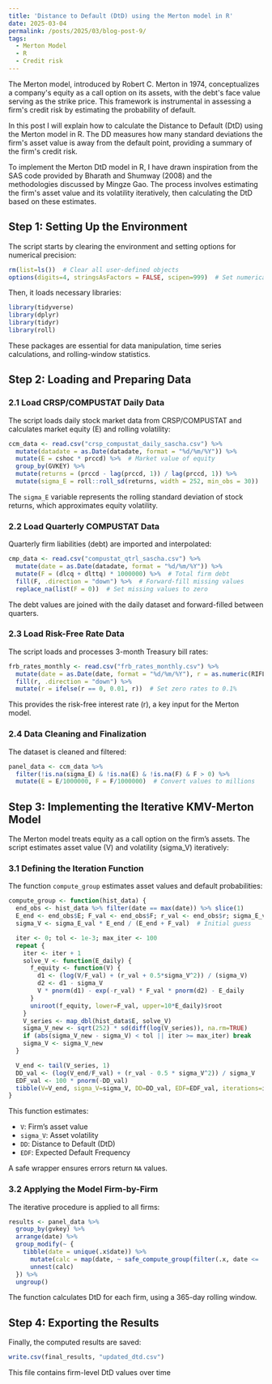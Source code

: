 ```yaml
---
title: 'Distance to Default (DtD) using the Merton model in R'
date: 2025-03-04
permalink: /posts/2025/03/blog-post-9/
tags:
  - Merton Model
  - R
  - Credit risk
---
```

The Merton model, introduced by Robert C. Merton in 1974, conceptualizes a company's equity as a call option on its assets, with the debt's face value serving as the strike price. This framework is instrumental in assessing a firm's credit risk by estimating the probability of default.

In this post I will explain how to calculate the Distance to Default (DtD) using the Merton model in R. The DD measures how many standard deviations the firm's asset value is away from the default point, providing a summary of the firm's credit risk.

To implement the Merton DtD model in R, I have drawn inspiration from the SAS code provided by Bharath and Shumway (2008) and the methodologies discussed by Mingze Gao. The process involves estimating the firm's asset value and its volatility iteratively, then calculating the DtD based on these estimates.

## Step 1: Setting Up the Environment

The script starts by clearing the environment and setting options for numerical precision:
```r
rm(list=ls())  # Clear all user-defined objects
options(digits=4, stringsAsFactors = FALSE, scipen=999)  # Set numerical precision
```
Then, it loads necessary libraries:
```r
library(tidyverse)
library(dplyr)
library(tidyr)
library(roll)
```
These packages are essential for data manipulation, time series calculations, and rolling-window statistics.

## Step 2: Loading and Preparing Data

### 2.1 Load CRSP/COMPUSTAT Daily Data
The script loads daily stock market data from CRSP/COMPUSTAT and calculates market equity (E) and rolling volatility:
```r
ccm_data <- read.csv("crsp_compustat_daily_sascha.csv") %>%
  mutate(datadate = as.Date(datadate, format = "%d/%m/%Y")) %>%
  mutate(E = cshoc * prccd) %>%  # Market value of equity
  group_by(GVKEY) %>%
  mutate(returns = (prccd - lag(prccd, 1)) / lag(prccd, 1)) %>%
  mutate(sigma_E = roll::roll_sd(returns, width = 252, min_obs = 30))
```
The `sigma_E` variable represents the rolling standard deviation of stock returns, which approximates equity volatility.

### 2.2 Load Quarterly COMPUSTAT Data
Quarterly firm liabilities (debt) are imported and interpolated:
```r
cmp_data <- read.csv("compustat_qtrl_sascha.csv") %>%
  mutate(date = as.Date(datadate, format = "%d/%m/%Y")) %>%
  mutate(F = (dlcq + dlttq) * 1000000) %>%  # Total firm debt
  fill(F, .direction = "down") %>%  # Forward-fill missing values
  replace_na(list(F = 0))  # Set missing values to zero
```
The debt values are joined with the daily dataset and forward-filled between quarters.

### 2.3 Load Risk-Free Rate Data
The script loads and processes 3-month Treasury bill rates:
```r
frb_rates_monthly <- read.csv("frb_rates_monthly.csv") %>%
  mutate(date = as.Date(date, format = "%d/%m/%Y"), r = as.numeric(RIFLGFCM03_N.B) / 100) %>%
  fill(r, .direction = "down") %>%
  mutate(r = ifelse(r == 0, 0.01, r))  # Set zero rates to 0.1%
```
This provides the risk-free interest rate (r), a key input for the Merton model.

### 2.4 Data Cleaning and Finalization
The dataset is cleaned and filtered:
```r
panel_data <- ccm_data %>%
  filter(!is.na(sigma_E) & !is.na(E) & !is.na(F) & F > 0) %>%
  mutate(E = E/1000000, F = F/1000000)  # Convert values to millions
```

## Step 3: Implementing the Iterative KMV-Merton Model

The Merton model treats equity as a call option on the firm’s assets. The script estimates asset value (V) and volatility (sigma_V) iteratively:

### 3.1 Defining the Iteration Function
The function `compute_group` estimates asset values and default probabilities:
```r
compute_group <- function(hist_data) {
  end_obs <- hist_data %>% filter(date == max(date)) %>% slice(1)
  E_end <- end_obs$E; F_val <- end_obs$F; r_val <- end_obs$r; sigma_E_val <- end_obs$sigma_E
  sigma_V <- sigma_E_val * E_end / (E_end + F_val)  # Initial guess

  iter <- 0; tol <- 1e-3; max_iter <- 100
  repeat {
    iter <- iter + 1
    solve_V <- function(E_daily) {
      f_equity <- function(V) {
        d1 <- (log(V/F_val) + (r_val + 0.5*sigma_V^2)) / (sigma_V)
        d2 <- d1 - sigma_V
        V * pnorm(d1) - exp(-r_val) * F_val * pnorm(d2) - E_daily
      }
      uniroot(f_equity, lower=F_val, upper=10*E_daily)$root
    }
    V_series <- map_dbl(hist_data$E, solve_V)
    sigma_V_new <- sqrt(252) * sd(diff(log(V_series)), na.rm=TRUE)
    if (abs(sigma_V_new - sigma_V) < tol || iter >= max_iter) break
    sigma_V <- sigma_V_new
  }

  V_end <- tail(V_series, 1)
  DD_val <- (log(V_end/F_val) + (r_val - 0.5 * sigma_V^2)) / sigma_V
  EDF_val <- 100 * pnorm(-DD_val)
  tibble(V=V_end, sigma_V=sigma_V, DD=DD_val, EDF=EDF_val, iterations=iter)
}
```
This function estimates:
- `V`: Firm’s asset value
- `sigma_V`: Asset volatility
- `DD`: Distance to Default (DtD)
- `EDF`: Expected Default Frequency

A safe wrapper ensures errors return `NA` values.

### 3.2 Applying the Model Firm-by-Firm
The iterative procedure is applied to all firms:
```r
results <- panel_data %>%
  group_by(gvkey) %>%
  arrange(date) %>%
  group_modify(~ {
    tibble(date = unique(.x$date)) %>%
      mutate(calc = map(date, ~ safe_compute_group(filter(.x, date <= . & date >= . - 365)))) %>%
      unnest(calc)
  }) %>%
  ungroup()
```
The function calculates DtD for each firm, using a 365-day rolling window.

## Step 4: Exporting the Results
Finally, the computed results are saved:
```r
write.csv(final_results, "updated_dtd.csv")
```
This file contains firm-level DtD values over time
